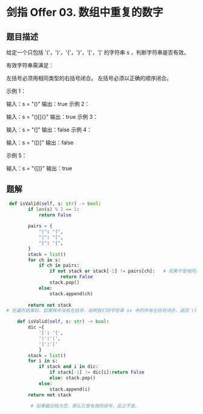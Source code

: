 # 剑指 Offer 03. 数组中重复的数字

## 题目描述
给定一个只包括 '('，')'，'{'，'}'，'['，']' 的字符串 s ，判断字符串是否有效。

有效字符串需满足：

左括号必须用相同类型的右括号闭合。
左括号必须以正确的顺序闭合。
 

示例 1：

输入：s = "()"
输出：true
示例 2：

输入：s = "()[]{}"
输出：true
示例 3：

输入：s = "(]"
输出：false
示例 4：

输入：s = "([)]"
输出：false

示例 5：

输入：s = "{[]}"
输出：true

## 题解
```python
 def isValid(self, s: str) -> bool:
        if len(s) % 2 == 1:
            return False
        
        pairs = {
            ")": "(",
            "]": "[",
            "}": "{",
        }
        stack = list()
        for ch in s:
            if ch in pairs:
                if not stack or stack[-1] != pairs[ch]:   # 如果不是相同的类型，或者栈中并没有左括号，那么字符串 ss 无效，返回 \text{False}False。
                    return False
                stack.pop()
            else:
                stack.append(ch)
        
        return not stack
# 在遍历结束后，如果栈中没有左括号，说明我们将字符串 ss 中的所有左括号闭合，返回 \text{True}True，否则返回 \text{False}False

```
```python
    def isValid(self, s: str) -> bool:
        dic ={
            '}': '{',
            ')':'(',
            ']':'['
            }
        stack = list()
        for i in s:
            if stack and i in dic:
                if stack[-1] != dic[i]:return False
                else: stack.pop()                
            else:
                stack.append(i)
        return not stack 
       
         # 如果最后栈为空，那么它是有效的括号，反之不是。
```
